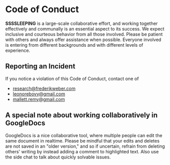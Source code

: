 # Code of Conduct

**SSSSLEEPING** is a large-scale collaborative effort, and working together effectively and communally is an essential aspect to its success. We expect inclusive and courteous behavior from all those involved. Please be patient with others and always offer assistance when possible. Everyone involved is entering from different backgrounds and with different levels of experience.

## Reporting an Incident
If you notice a violation of this Code of Conduct, contact one of
- research@frederikweber.com
- leonorebovy@gmail.com
- mallett.remy@gmail.com

## A special note about working collaboratively in GoogleDocs
GoogleDocs is a nice collaborative tool, where multiple people can edit the same document in realtime. Please be mindful that your edits and deletes are not saved in an "older version," and so if uncertain, refrain from deleting others' writing by instead adding a comment to highlighted text. Also use the side chat to talk about quickly solvable issues.